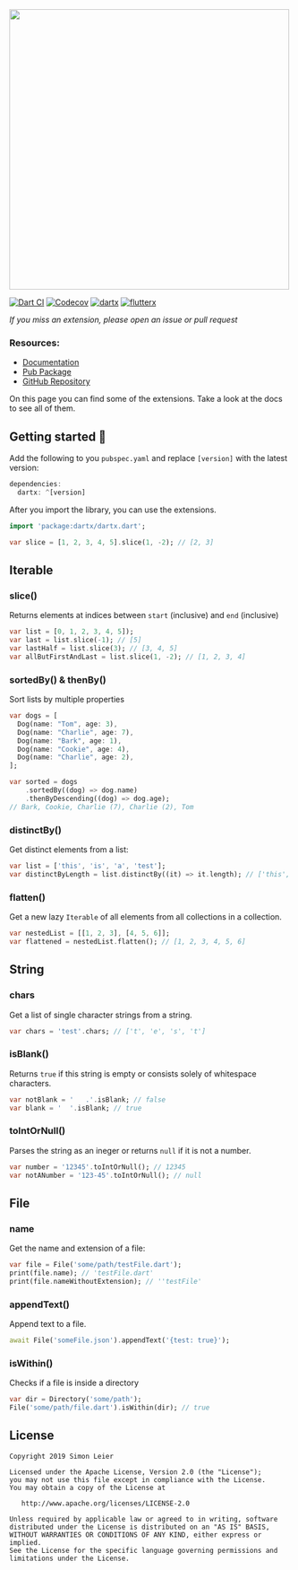 <img src="https://raw.githubusercontent.com/leisim/dartx/master/.github/logo.svg?sanitize=true" width="500px">

[![Dart CI](https://github.com/leisim/dartx/workflows/Dart%20CI/badge.svg)](https://github.com/leisim/dartx/actions) [![Codecov](https://img.shields.io/codecov/c/github/leisim/dartx.svg)](https://codecov.io/gh/leisim/dartx) [![dartx](https://img.shields.io/pub/v/dartx?label=dartx)](https://pub.dev/packages/dartx) [![flutterx](https://img.shields.io/pub/v/flutterx?label=flutterx)](https://pub.dev/packages/flutterx)

*If you miss an extension, please open an issue or pull request*

### Resources:
- [Documentation](https://pub.dev/documentation/dartx/latest/dartx/dartx-library.html)
- [Pub Package](https://pub.dev/packages/dartx)
- [GitHub Repository](https://github.com/leisim/dartx)

On this page you can find some of the extensions. Take a look at the docs to see all of them.

## Getting started 🎉

Add the following to you `pubspec.yaml` and replace `[version]` with the latest version:

```dart
dependencies:
  dartx: ^[version]
```

After you import the library, you can use the extensions.

```dart
import 'package:dartx/dartx.dart';

var slice = [1, 2, 3, 4, 5].slice(1, -2); // [2, 3]
```

## Iterable

### slice()
Returns elements at indices between `start` (inclusive) and `end` (inclusive)
```dart
var list = [0, 1, 2, 3, 4, 5]);
var last = list.slice(-1); // [5]
var lastHalf = list.slice(3); // [3, 4, 5]
var allButFirstAndLast = list.slice(1, -2); // [1, 2, 3, 4]
```

### sortedBy() & thenBy()
Sort lists by multiple properties
```dart
var dogs = [
  Dog(name: "Tom", age: 3),
  Dog(name: "Charlie", age: 7),
  Dog(name: "Bark", age: 1),
  Dog(name: "Cookie", age: 4),
  Dog(name: "Charlie", age: 2),
];

var sorted = dogs
    .sortedBy((dog) => dog.name)
    .thenByDescending((dog) => dog.age);
// Bark, Cookie, Charlie (7), Charlie (2), Tom
```

### distinctBy()
Get distinct elements from a list:
```dart
var list = ['this', 'is', 'a', 'test'];
var distinctByLength = list.distinctBy((it) => it.length); // ['this', 'is', 'a']
```

### flatten()
Get a new lazy `Iterable` of all elements from all collections in a collection.
```dart
var nestedList = [[1, 2, 3], [4, 5, 6]];
var flattened = nestedList.flatten(); // [1, 2, 3, 4, 5, 6]
```

## String

### chars
Get a list of single character strings from a string.
```dart
var chars = 'test'.chars; // ['t', 'e', 's', 't']
```

### isBlank()
Returns `true` if this string is empty or consists solely of whitespace characters.
```dart
var notBlank = '   .'.isBlank; // false
var blank = '  '.isBlank; // true
```

### toIntOrNull()
Parses the string as an ineger or returns `null` if it is not a number.
```dart
var number = '12345'.toIntOrNull(); // 12345
var notANumber = '123-45'.toIntOrNull(); // null
```

## File

### name
Get the name and extension of a file:
```dart
var file = File('some/path/testFile.dart');
print(file.name); // 'testFile.dart'
print(file.nameWithoutExtension); // ''testFile'
```

### appendText()
Append text to a file.
```dart
await File('someFile.json').appendText('{test: true}');
```

### isWithin()
Checks if a file is inside a directory
```dart
var dir = Directory('some/path');
File('some/path/file.dart').isWithin(dir); // true
```


## License
```
Copyright 2019 Simon Leier

Licensed under the Apache License, Version 2.0 (the "License");
you may not use this file except in compliance with the License.
You may obtain a copy of the License at

   http://www.apache.org/licenses/LICENSE-2.0

Unless required by applicable law or agreed to in writing, software
distributed under the License is distributed on an "AS IS" BASIS,
WITHOUT WARRANTIES OR CONDITIONS OF ANY KIND, either express or implied.
See the License for the specific language governing permissions and
limitations under the License.
```